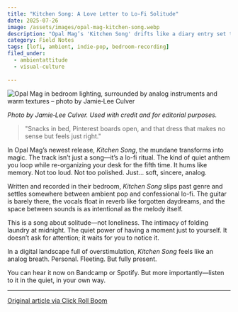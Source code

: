 ```yaml
---
title: "Kitchen Song: A Love Letter to Lo-Fi Solitude"
date: 2025-07-26
image: /assets/images/opal-mag-kitchen-song.webp
description: "Opal Mag’s 'Kitchen Song' drifts like a diary entry set to reverb—ambient pop made for quiet rituals, soft solitude, and lo-fi stillness."
category: Field Notes
tags: [lofi, ambient, indie-pop, bedroom-recording]
filed_under:
  - ambientattitude
  - visual-culture
  
---
```


![Opal Mag in bedroom lighting, surrounded by analog instruments and warm textures – photo by Jamie‑Lee Culver](/assets/images/opal-mag-kitchen-song.jpg)

*Photo by Jamie‑Lee Culver. Used with credit and for editorial purposes.*

> "Snacks in bed, Pinterest boards open, and that dress that makes no sense but feels just right."

In Opal Mag’s newest release, *Kitchen Song*, the mundane transforms into magic. The track isn’t just a song—it’s a lo-fi ritual. The kind of quiet anthem you loop while re-organizing your desk for the fifth time. It hums like memory. Not too loud. Not too polished. Just… soft, sincere, analog.

Written and recorded in their bedroom, *Kitchen Song* slips past genre and settles somewhere between ambient pop and confessional lo-fi. The guitar is barely there, the vocals float in reverb like forgotten daydreams, and the space between sounds is as intentional as the melody itself.

This is a song about solitude—not loneliness. The intimacy of folding laundry at midnight. The quiet power of having a moment just to yourself. It doesn’t ask for attention; it waits for you to notice it.

In a digital landscape full of overstimulation, *Kitchen Song* feels like an analog breath. Personal. Fleeting. But fully present.

You can hear it now on Bandcamp or Spotify. But more importantly—listen to it in the quiet, in your own way.

---

<a href="https://www.clickrollboom.co.uk/news/opal-mag-releases-new-track-kitchen-song" target="_blank">Original article via Click Roll Boom</a>

